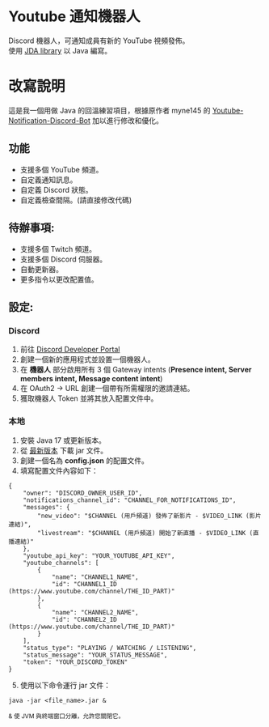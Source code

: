 # Youtube 通知機器人

Discord 機器人，可通知成員有新的 YouTube 視頻發佈。<br>
使用 [JDA library](https://github.com/discord-jda/JDA) 以 Java 編寫。

# 改寫說明

這是我一個用做 Java 的回溫練習項目，根據原作者 myne145 的 [Youtube-Notification-Discord-Bot](https://github.com/myne145/Youtube-Notification-Discord-Bot) 加以進行修改和優化。

## 功能

- 支援多個 YouTube 頻道。
- 自定義通知訊息。
- 自定義 Discord 狀態。
- 自定義檢查間隔。(請直接修改代碼)

## 待辦事項:

- 支援多個 Twitch 頻道。
- 支援多個 Discord 伺服器。
- 自動更新器。
- 更多指令以更改配置值。

## 設定:

### Discord

1. 前往 [Discord Developer Portal](https://discord.com/developers/applications)
2. 創建一個新的應用程式並設置一個機器人。
3. 在 **機器人** 部分啟用所有 3 個 Gateway intents (**Presence intent, Server members intent, Message content intent**)
4. 在 OAuth2 -> URL 創建一個帶有所需權限的邀請連結。
5. 獲取機器人 Token 並將其放入配置文件中。

### 本地

1. 安裝 Java 17 或更新版本。
2. 從 [最新版本](https://github.com/ke/Youtube-Notification-Bot-Discord/releases/latest) 下載 jar 文件。
3. 創建一個名為 **config.json** 的配置文件。
4. 填寫配置文件內容如下：


```
{
    "owner": "DISCORD_OWNER_USER_ID",
    "notifications_channel_id": "CHANNEL_FOR_NOTIFICATIONS_ID",
    "messages": {
        "new_video": "$CHANNEL (用戶頻道) 發佈了新影片 - $VIDEO_LINK (影片連結)",
        "livestream": "$CHANNEL (用戶頻道) 開始了新直播 - $VIDEO_LINK (直播連結)"
    },
    "youtube_api_key": "YOUR_YOUTUBE_API_KEY",
    "youtube_channels": [
        {
            "name": "CHANNEL1_NAME",
            "id": "CHANNEL1_ID (https://www.youtube.com/channel/THE_ID_PART)"
        },
        {
            "name": "CHANNEL2_NAME",
            "id": "CHANNEL2_ID (https://www.youtube.com/channel/THE_ID_PART)"
        }
    ],
    "status_type": "PLAYING / WATCHING / LISTENING",
    "status_message": "YOUR_STATUS_MESSAGE",
    "token": "YOUR_DISCORD_TOKEN"
}
```

5. 使用以下命令運行 jar 文件：

```
java -jar <file_name>.jar &
```

<sup>& 使 JVM 與終端窗口分離，允許您關閉它。</sup>